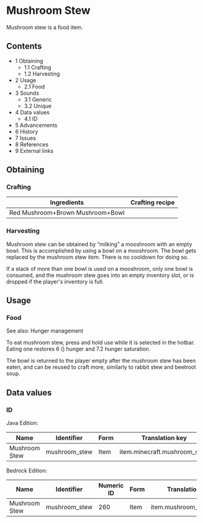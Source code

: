 # Mushroom Stew
Mushroom stew is a food item.

## Contents
- 1 Obtaining
	- 1.1 Crafting
	- 1.2 Harvesting
- 2 Usage
	- 2.1 Food
- 3 Sounds
	- 3.1 Generic
	- 3.2 Unique
- 4 Data values
	- 4.1 ID
- 5 Advancements
- 6 History
- 7 Issues
- 8 References
- 9 External links

## Obtaining
### Crafting
| Ingredients                      | Crafting recipe |
|----------------------------------|-----------------|
| Red Mushroom+Brown Mushroom+Bowl |                 |

### Harvesting
Mushroom stew can be obtained by “milking” a mooshroom with an empty bowl. This is accomplished by using a bowl on a mooshroom. The bowl gets replaced by the mushroom stew item. There is no cooldown for doing so.

If a stack of more than one bowl is used on a mooshroom, only one bowl is consumed, and the mushroom stew goes into an empty inventory slot, or is dropped if the player's inventory is full.

## Usage
### Food
See also: Hunger management

To eat mushroom stew, press and hold use while it is selected in the hotbar. Eating one restores 6 () hunger and 7.2 hunger 
saturation.

The bowl is returned to the player empty after the mushroom stew has been eaten, and can be reused to craft more, similarly to rabbit stew and beetroot soup.

## Data values
### ID
Java Edition:

| Name          | Identifier    | Form | Translation key              |
|---------------|---------------|------|------------------------------|
| Mushroom Stew | mushroom_stew | Item | item.minecraft.mushroom_stew |

Bedrock Edition:

| Name          | Identifier    | Numeric ID | Form | Translation key         |
|---------------|---------------|------------|------|-------------------------|
| Mushroom Stew | mushroom_stew | 260        | Item | item.mushroom_stew.name |


